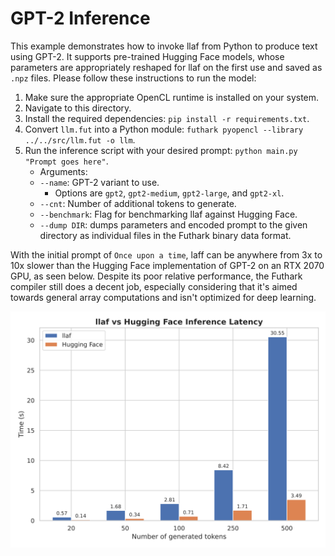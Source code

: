 # GPT-2 Inference

This example demonstrates how to invoke llaf from Python to produce text using GPT-2. It supports pre-trained Hugging Face models, whose parameters are appropriately reshaped for llaf on the first use and saved as `.npz` files. Please follow these instructions to run the model:

1. Make sure the appropriate OpenCL runtime is installed on your system.
2. Navigate to this directory.
3. Install the required dependencies: `pip install -r requirements.txt`.
4. Convert `llm.fut` into a Python module: `futhark pyopencl --library ../../src/llm.fut -o llm`.
5. Run the inference script with your desired prompt: `python main.py "Prompt goes here"`.
    * Arguments:
    * `--name`: GPT-2 variant to use.
        * Options are `gpt2`, `gpt2-medium`, `gpt2-large`, and `gpt2-xl`.
    * `--cnt`: Number of additional tokens to generate.
    * `--benchmark`: Flag for benchmarking llaf against Hugging Face.
    * `--dump DIR`: dumps parameters and encoded prompt to the given directory as individual files in the Futhark binary data format.

With the initial prompt of `Once upon a time`, laff can be anywhere from 3x to 10x slower than the Hugging Face implementation of GPT-2 on an RTX 2070 GPU, as seen below. Despite its poor relative performance, the Futhark compiler still does a decent job, especially considering that it's aimed towards general array computations and isn't optimized for deep learning.

<p align="center">
  <img src="perf.svg" alt="llaf vs Hugging Face performance" width="600"/>
</p>
